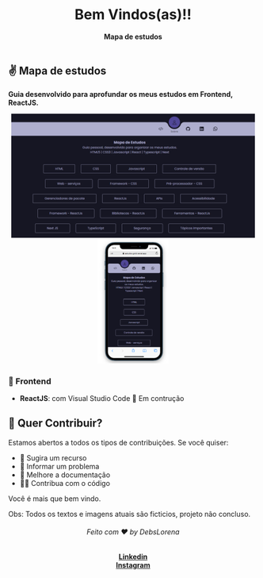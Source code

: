 
 <div align="center">
  <h1>Bem Vindos(as)!!</h1>
  <strong>Mapa de estudos</strong>
</div>
<br>


## ✌️ Mapa de estudos
<strong>Guia desenvolvido para aprofundar os meus estudos em Frontend, ReactJS.</strong>
<div align="center">
    <img src="./Print.PNG" alt="daily.dev" height="250">
    <img src="./Print1.PNG" alt="daily.dev" height="250">
</div>


    


### 🎨 Frontend

*  **ReactJS**: com Visual Studio Code :hammer: Em contrução




## 🙌 Quer Contribuir?

Estamos abertos a todos os tipos de contribuições. Se você quiser:
* 🤔 Sugira um recurso
* 🐛 Informar um problema
* 📖 Melhore a documentação
* 👨‍💻 Contribua com o código

Você é mais que bem vindo. 

Obs: Todos os textos e imagens atuais são ficticios, projeto não concluso.



<div align="center">
    <h6>Feito com ❤️ by DebsLorena</h6>
    <a href="https://www.linkedin.com/in/loredebs/"><strong>Linkedin</strong></a></br>
    <a href="https://www.instagram.com/debslorena/"><strong>Instagram</strong></a>
</div>

